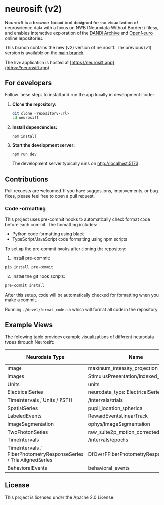 # neurosift (v2)

Neurosift is a browser-based tool designed for the visualization of neuroscience data with a focus on NWB (Neurodata Without Borders) filesy, and enables interactive exploration of the [DANDI Archive](https://dandiarchive.org/) and [OpenNeuro](https://openneuro.org/) online repositories.

This branch contains the new (v2) version of neurosift. The previous (v1) version is available on the [main branch](https://github.com/flatironinstitute/neurosift/tree/main).

The live application is hosted at [https://neurosift.app](https://neurosift.app).

## For developers

Follow these steps to install and run the app locally in development mode:

1. **Clone the repository:**
   ```bash
   git clone <repository-url>
   cd neurosift
   ```

2. **Install dependencies:**
   ```bash
   npm install
   ```

3. **Start the development server:**
   ```bash
   npm run dev
   ```
   The development server typically runs on [http://localhost:5173](http://localhost:5173).

## Contributions

Pull requests are welcomed. If you have suggestions, improvements, or bug fixes, please feel free to open a pull request.

### Code Formatting

This project uses pre-commit hooks to automatically check format code before each commit. The formatting includes:
- Python code formatting using black
- TypeScript/JavaScript code formatting using npm scripts

To set up the pre-commit hooks after cloning the repository:

1. Install pre-commit:
```bash
pip install pre-commit
```

2. Install the git hook scripts:
```bash
pre-commit install
```

After this setup, code will be automatically checked for formatting when you make a commit.

Running `./devel/format_code.sh` which will format all code in the repository.

## Example Views

The following table provides example visualizations of different neurodata types through Neurosift:

| Neurodata Type | Name | Dandiset ID | Example Link |
|----------------|------|-------------|----------|
| Image | maximum_intensity_projection | 000728 | [View](http://neurosift.app/nwb?url=https://api.dandiarchive.org/api/assets/f02db27e-82eb-41dd-865a-a08bb41491da/download/&dandisetId=000728&dandisetVersion=0.240827.1809&tab=/processing/ophys/SummaryImages/maximum_intensity_projection) |
| Images | StimulusPresentation/indexed_images | 000673 | [View](https://neurosift.app/nwb?url=https://api.dandiarchive.org/api/assets/65a7e913-45c7-48db-bf19-b9f5e910110a/download/&dandisetId=000673&dandisetVersion=0.250122.0110&tab=/stimulus/presentation/StimulusPresentation/indexed_images) |
| Units | units | 000409 | [View](https://neurosift.app/nwb?url=https://api.dandiarchive.org/api/assets/37ca1798-b14c-4224-b8f0-037e27725336/download/&dandisetId=000409&dandisetVersion=draft&tab=/units) |
| ElectricalSeries | neurodata_type: ElectricalSeries | 000409 | [View](https://neurosift.app/nwb?url=https://api.dandiarchive.org/api/assets/37ca1798-b14c-4224-b8f0-037e27725336/download/&dandisetId=000409&dandisetVersion=draft&tab=/acquisition/ElectricalSeriesAp) |
| TimeIntervals / Units / PSTH | /intervals/trials | 000409 | [View](https://neurosift.app/nwb?url=https://api.dandiarchive.org/api/assets/37ca1798-b14c-4224-b8f0-037e27725336/download/&dandisetId=000409&dandisetVersion=draft&tab=view:PSTH%7C/intervals/trials^/units) |
| SpatialSeries | pupil_location_spherical | 000728 | [View](https://neurosift.app/nwb?url=https://api.dandiarchive.org/api/assets/a081de4c-ba98-4ba1-b828-9a8b0eeaccfd/download/&dandisetId=000728&dandisetVersion=0.240827.1809&tab=/processing/behavior/CompassDirection/pupil_location_spherical) |
| LabeledEvents | RewardEventsLinearTrack | 000568 | [View](https://neurosift.app/nwb?url=https://api.dandiarchive.org/api/assets/72bebc59-e73e-4d6b-b4ab-086d054583d6/download/&dandisetId=000568&dandisetVersion=0.230705.1633&tab=/processing/behavior/RewardEventsLinearTrack) |
| ImageSegmentation | ophys/ImageSegmentation | - | [View](https://neurosift.app/nwb?url=https://dandiarchive.s3.amazonaws.com/blobs/368/fa7/368fa71e-4c93-4f7e-af15-06776ca07f34&tab=/processing/ophys/ImageSegmentation) |
| TwoPhotonSeries | raw_suite2p_motion_corrected | 000871 | [View](https://neurosift.app/nwb?url=https://api.dandiarchive.org/api/assets/89256db6-8926-451f-b51f-8a7ae7c3c1f8/download/&dandisetId=000871&dandisetVersion=draft&tab=/acquisition/raw_suite2p_motion_corrected) |
| TimeIntervals | /intervals/epochs | 000954 | [View](https://neurosift.app/nwb?url=https://api.dandiarchive.org/api/assets/dd1bdcf3-5430-4037-ad4a-1727004d38d2/download/&dandisetId=000954&dandisetVersion=draft&tab=/intervals/epochs) |
| TimeIntervals / FiberPhotometryResponseSeries / TrialAlignedSeries | DfOverFFiberPhotometryResponseSeries | 001084 | [View](https://neurosift.app/nwb?url=https://api.dandiarchive.org/api/assets/bca70a25-e5a5-4a40-b36f-fe1088b85eb2/download/&dandisetId=001084&dandisetVersion=draft&tab=view:TrialAlignedSeries%7C/processing/behavior/TimeIntervals^/processing/ophys/DfOverFFiberPhotometryResponseSeriesGreenIsosbestic) |
| BehavioralEvents | behavioral_events | 000115 | [View](https://neurosift.app/nwb?url=https://api.dandiarchive.org/api/assets/6df57370-9de8-4514-82f3-65d0f0528cde/download/&dandisetId=000115&dandisetVersion=0.210914.1732&tab=/processing/behavior/behavioral_events) |

## License

This project is licensed under the Apache 2.0 License.
